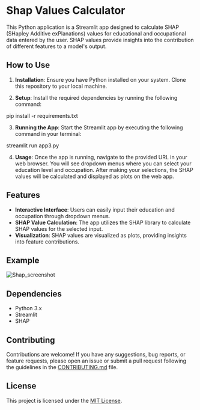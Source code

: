 # Shap Values Calculator

This Python application is a Streamlit app designed to calculate SHAP (SHapley Additive exPlanations) values for educational and occupational data entered by the user. SHAP values provide insights into the contribution of different features to a model's output.

## How to Use

1. **Installation**: Ensure you have Python installed on your system. Clone this repository to your local machine.

2. **Setup**: Install the required dependencies by running the following command:

pip install -r requirements.txt


3. **Running the App**: Start the Streamlit app by executing the following command in your terminal:

streamlit run app3.py


4. **Usage**: Once the app is running, navigate to the provided URL in your web browser. You will see dropdown menus where you can select your education level and occupation. After making your selections, the SHAP values will be calculated and displayed as plots on the web app.

## Features

- **Interactive Interface**: Users can easily input their education and occupation through dropdown menus.
- **SHAP Value Calculation**: The app utilizes the SHAP library to calculate SHAP values for the selected input.
- **Visualization**: SHAP values are visualized as plots, providing insights into feature contributions.

## Example


![Shap_screenshot](https://github.com/BevanSmith/Streamlit-SHAP/assets/40493099/d0e81958-b4f4-48a5-be7b-a5caf24eaf3b)


## Dependencies

- Python 3.x
- Streamlit
- SHAP

## Contributing

Contributions are welcome! If you have any suggestions, bug reports, or feature requests, please open an issue or submit a pull request following the guidelines in the [CONTRIBUTING.md](CONTRIBUTING.md) file.

## License

This project is licensed under the [MIT License](LICENSE.txt).

